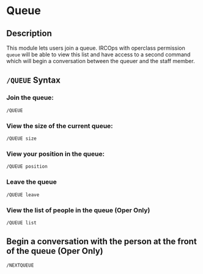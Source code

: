 # Queue
## Description
This module lets users join a queue. IRCOps with operclass permission `queue` will be able to view this list and have access to a second command which will begin a conversation between the queuer and the staff member.
## `/QUEUE` Syntax
### Join the queue:
`/QUEUE`
### View the size of the current queue:
`/QUEUE size`
### View your position in the queue:
`/QUEUE position`
### Leave the queue
`/QUEUE leave`
### View the list of people in the queue (Oper Only)
`/QUEUE list`
## Begin a conversation with the person at the front of the queue (Oper Only)
`/NEXTQUEUE`
